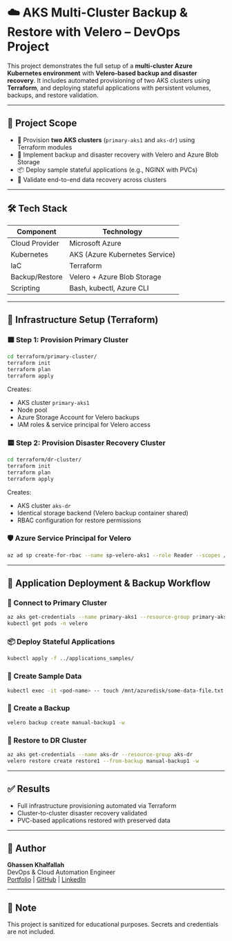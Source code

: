 
# ☁️ AKS Multi-Cluster Backup & Restore with Velero – DevOps Project

This project demonstrates the full setup of a **multi-cluster Azure Kubernetes environment** with **Velero-based backup and disaster recovery**. It includes automated provisioning of two AKS clusters using **Terraform**, and deploying stateful applications with persistent volumes, backups, and restore validation.

---

## 📖 Project Scope

- 🔨 Provision **two AKS clusters** (`primary-aks1` and `aks-dr`) using Terraform modules
- 🔁 Implement backup and disaster recovery with Velero and Azure Blob Storage
- 📦 Deploy sample stateful applications (e.g., NGINX with PVCs)
- 🔁 Validate end-to-end data recovery across clusters

---

## 🛠️ Tech Stack

| Component        | Technology                     |
|------------------|--------------------------------|
| Cloud Provider   | Microsoft Azure                |
| Kubernetes       | AKS (Azure Kubernetes Service) |
| IaC              | Terraform                      |
| Backup/Restore   | Velero + Azure Blob Storage    |
| Scripting        | Bash, kubectl, Azure CLI       |

---

## 🔧 Infrastructure Setup (Terraform)

### 🟩 Step 1: Provision Primary Cluster

```bash
cd terraform/primary-cluster/
terraform init
terraform plan
terraform apply
```

Creates:
- AKS cluster `primary-aks1`
- Node pool
- Azure Storage Account for Velero backups
- IAM roles & service principal for Velero access

### 🟨 Step 2: Provision Disaster Recovery Cluster

```bash
cd terraform/dr-cluster/
terraform init
terraform plan
terraform apply
```

Creates:
- AKS cluster `aks-dr`
- Identical storage backend (Velero backup container shared)
- RBAC configuration for restore permissions

### 🛡️ Azure Service Principal for Velero

```bash
az ad sp create-for-rbac --name sp-velero-aks1 --role Reader --scopes /subscriptions/{subscriptionId}
```

---

## 🚀 Application Deployment & Backup Workflow

### 🔁 Connect to Primary Cluster

```bash
az aks get-credentials --name primary-aks1 --resource-group primary-aks1
kubectl get pods -n velero
```

### 📦 Deploy Stateful Applications

```bash
kubectl apply -f ../applications_samples/
```

### 📁 Create Sample Data

```bash
kubectl exec -it <pod-name> -- touch /mnt/azuredisk/some-data-file.txt
```

### 💾 Create a Backup

```bash
velero backup create manual-backup1 -w
```

### 🔄 Restore to DR Cluster

```bash
az aks get-credentials --name aks-dr --resource-group aks-dr
velero restore create restore1 --from-backup manual-backup1 -w
```

---

## ✅ Results

- Full infrastructure provisioning automated via Terraform
- Cluster-to-cluster disaster recovery validated
- PVC-based applications restored with preserved data

---

## 🙋 Author

**Ghassen Khalfallah**  
DevOps & Cloud Automation Engineer  
[Portfolio](https://gassenkalfallah.github.io/portfolio) | [GitHub](https://github.com/GassenKalfallah) | [LinkedIn](https://www.linkedin.com/in/ghassenkhalfallah)

---

## 📝 Note

This project is sanitized for educational purposes. Secrets and credentials are not included.
